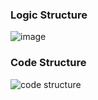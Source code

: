 ### Logic Structure
![image](https://github.com/user-attachments/assets/8c2072c6-6ce4-4b9b-9dd6-cf53d93c7510)
### Code Structure
![code structure](https://github.com/user-attachments/assets/a1f16a9d-1934-4eb2-9904-3510a6a814d0)
